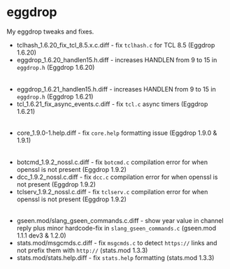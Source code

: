 # eggdrop
My eggdrop tweaks and fixes.

- tclhash_1.6.20_fix_tcl_8.5.x.c.diff - fix `tclhash.c` for TCL 8.5 (Eggdrop 1.6.20)
- eggdrop_1.6.20_handlen15.h.diff - increases HANDLEN from 9 to 15 in `eggdrop.h` (Eggdrop 1.6.20)
######
- eggdrop_1.6.21_handlen15.h.diff - increases HANDLEN from 9 to 15 in `eggdrop.h` (Eggdrop 1.6.21)
- tcl_1.6.21_fix_async_events.c.diff - fix `tcl.c` async timers (Eggdrop 1.6.21)
######
- core_1.9.0-1.help.diff - fix `core.help` formatting issue (Eggdrop 1.9.0 & 1.9.1)
######
- botcmd_1.9.2_nossl.c.diff - fix `botcmd.c` compilation error for when openssl is not present (Eggdrop 1.9.2)
- dcc_1.9.2_nossl.c.diff - fix `dcc.c` compilation error for when openssl is not present (Eggdrop 1.9.2)
- tclserv_1.9.2_nossl.c.diff - fix `tclserv.c` compilation error for when openssl is not present (Eggdrop 1.9.2)
######
- gseen.mod/slang_gseen_commands.c.diff - show year value in channel reply plus minor hardcode-fix in `slang_gseen_commands.c` (gseen.mod 1.1.1 dev3 & 1.2.0)
- stats.mod/msgcmds.c.diff - fix `msgcmds.c` to detect `https://` links and not prefix them with `http://` (stats.mod 1.3.3)
- stats.mod/stats.help.diff - fix `stats.help` formatting (stats.mod 1.3.3)
